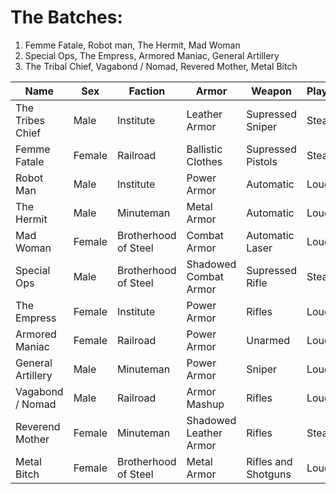 # The Batches:

1. Femme Fatale, Robot man, The Hermit, Mad Woman
2. Special Ops, The Empress, Armored Maniac, General Artillery
3. The Tribal Chief, Vagabond / Nomad, Revered Mother, Metal Bitch

| Name              | Sex    | Faction              | Armor                  | Weapon              | Playstyle |
| ----------------- | ------ | -------------------- | ---------------------- | ------------------- | --------- |
| The Tribes Chief  | Male   | Institute            | Leather Armor          | Supressed Sniper    | Stealth   |
| Femme Fatale      | Female | Railroad             | Ballistic Clothes      | Supressed Pistols   | Stealth   |
| Robot Man         | Male   | Institute            | Power Armor            | Automatic           | Loud      |
| The Hermit        | Male   | Minuteman            | Metal Armor            | Automatic           | Loud      |
| Mad Woman         | Female | Brotherhood of Steel | Combat Armor           | Automatic Laser     | Loud      |
| Special Ops       | Male   | Brotherhood of Steel | Shadowed Combat Armor  | Supressed Rifle     | Stealth   |
| The Empress       | Female | Institute            | Power Armor            | Rifles              | Loud      |
| Armored Maniac    | Female | Railroad             | Power Armor            | Unarmed             | Loud      |
| General Artillery | Male   | Minuteman            | Power Armor            | Sniper              | Loud      |
| Vagabond / Nomad  | Male   | Railroad             | Armor Mashup           | Rifles              | Loud      |
| Reverend Mother   | Female | Minuteman            | Shadowed Leather Armor | Rifles              | Stealth   |
| Metal Bitch       | Female | Brotherhood of Steel | Metal Armor            | Rifles and Shotguns | Loud      |
